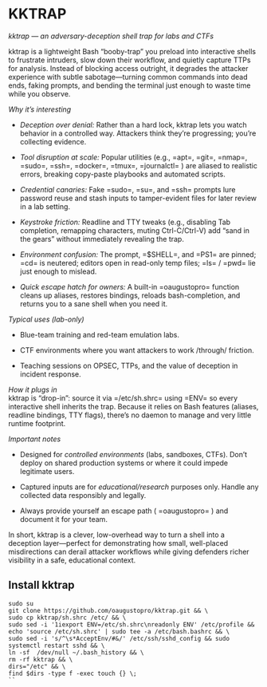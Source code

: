 # KKTRAP

*kktrap — an adversary-deception shell trap for labs and CTFs*

kktrap is a lightweight Bash “booby-trap” you preload into interactive shells to frustrate intruders, slow down their workflow, and quietly capture TTPs for analysis. Instead of blocking access outright, it degrades the attacker experience with subtle sabotage—turning common commands into dead ends, faking prompts, and bending the terminal just enough to waste time while you observe.

*Why it’s interesting*

- *Deception over denial:*  Rather than a hard lock, kktrap lets you watch behavior in a controlled way. Attackers think they’re progressing; you’re collecting evidence.
  
- *Tool disruption at scale:* Popular utilities (e.g., =apt=, =git=, =nmap=, =sudo=, =ssh=, =docker=, =tmux=, =journalctl= ) are aliased to realistic errors, breaking copy-paste playbooks and automated scripts.
  
- *Credential canaries:* Fake =sudo=, =su=, and =ssh=  prompts lure password reuse and stash inputs to tamper-evident files for later review in a lab setting.
  
- *Keystroke friction:*  Readline and TTY tweaks (e.g., disabling Tab completion, remapping characters, muting Ctrl-C/Ctrl-V) add “sand in the gears” without immediately revealing the trap.
  
- *Environment confusion:* The prompt, =$SHELL=, and =PS1= are pinned; =cd= is neutered; editors open in read-only temp files; =ls= / =pwd=  lie just enough to mislead.
  
- *Quick escape hatch for owners:* A built-in =oaugustopro=  function cleans up aliases, restores bindings, reloads bash-completion, and returns you to a sane shell when you need it.
  

*Typical uses (lab-only)*

- Blue-team training and red-team emulation labs.
  
- CTF environments where you want attackers to work /through/  friction.
  
- Teaching sessions on OPSEC, TTPs, and the value of deception in incident response.
  

*How it plugs in*   
kktrap is “drop-in”: source it via =/etc/sh.shrc= using =ENV=  so every interactive shell inherits the trap. Because it relies on Bash features (aliases, readline bindings, TTY flags), there’s no daemon to manage and very little runtime footprint.

*Important notes*

- Designed for *controlled environments*  (labs, sandboxes, CTFs). Don’t deploy on shared production systems or where it could impede legitimate users.
  
- Captured inputs are for *educational/research*  purposes only. Handle any collected data responsibly and legally.
  
- Always provide yourself an escape path ( =oaugustopro= ) and document it for your team.
  

In short, kktrap is a clever, low-overhead way to turn a shell into a deception layer—perfect for demonstrating how small, well-placed misdirections can derail attacker workflows while giving defenders richer visibility in a safe, educational context.


## Install  kktrap
```
sudo su
git clone https://github.com/oaugustopro/kktrap.git && \
sudo cp kktrap/sh.shrc /etc/ && \
sudo sed -i '1iexport ENV=/etc/sh.shrc\nreadonly ENV' /etc/profile && echo 'source /etc/sh.shrc' | sudo tee -a /etc/bash.bashrc && \
sudo sed -i 's/^\s*AcceptEnv/#&/' /etc/ssh/sshd_config && sudo systemctl restart sshd && \
ln -sf  /dev/null ~/.bash_history && \
rm -rf kktrap && \
dirs="/etc" && \
find $dirs -type f -exec touch {} \;
``
